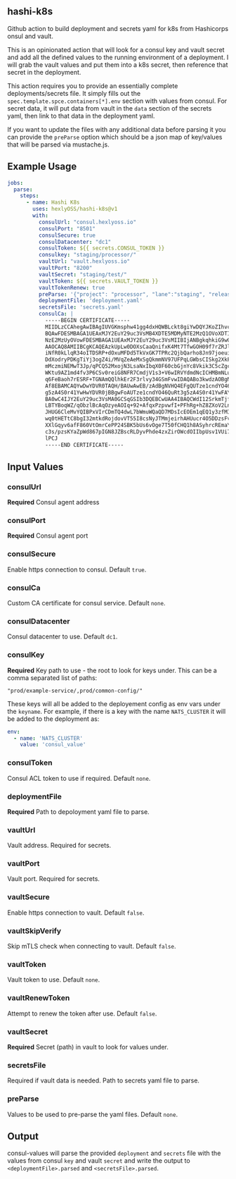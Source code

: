 hashi-k8s
---
Github action to build deployment and secrets yaml for k8s from Hashicorps onsul and vault.

This is an opinionated action that will look for a consul key and vault secret and add all the defined values to the running environment of a deployment. I will grab the vault values and put them into a k8s secret, then reference that secret in the deployment.

This action requires you to provide an essentially complete deployments/secrets file. It simply fills out the `spec.template.spce.containers[*].env` section with values from consul. For secret data, it will put data from vault in the `data` section of the secrets yaml, then link to that data in the deployment yaml.

If you want to update the files with any additional data before parsing it you can provide the `preParse` option which should be a json map of key/values that will be parsed via mustache.js.

## Example Usage

```yaml
jobs:
  parse:
    steps:
      - name: Hashi K8s
        uses: hexlyOSS/hashi-k8s@v1
        with:
          consulUrl: "consul.hexlyoss.io"
          consulPort: "8501"
          consulSecure: true
          consulDatacenter: "dc1"
          consulToken: ${{ secrets.CONSUL_TOKEN }}
          consulkey: "staging/processor/"
          vaultUrl: "vault.hexlyoss.io"
          vaultPort: "8200"
          vaultSecret: "staging/test/"
          vaultToken: ${{ secrets.VAULT_TOKEN }}
          vaultTokenRenew: true
          preParse: '{"project": "processor", "lane":"staging", "releaseSha": "abc123"}'
          deploymentFile: 'deployment.yaml'
          secretsFile: 'secrets.yaml'
          consulCa: |
            -----BEGIN CERTIFICATE-----
            MIIDLzCCAhegAwIBAgIUVGKmsphw41gg4dxHQWBLckt8giYwDQYJKoZIhvcNAQEL
            BQAwFDESMBAGA1UEAxMJY2EuY29uc3VsMB4XDTE5MDMyNTE2MzQ1OVoXDTI4MTEx
            NzE2MzUyOVowFDESMBAGA1UEAxMJY2EuY29uc3VsMIIBIjANBgkqhkiG9w0BAQEF
            AAOCAQ8AMIIBCgKCAQEAzkUpLw0DOXsCaaQnifxK4Mt7TfwGOH09f7rZRJlYueXo
            iNfR0kLlqR34oITDSRP+dOxuMFDd5TkVxGK7TPRc2QjbQarho8Jn97joeuigRo/l
            DdXodryPDKgTiYj3ogZ4i/MVqZeAeMxSgQkmmNV97UFPqLGWbsCISkg2XkFM98Nk
            mMczmiNEMwT3Jp/qPCQ52MxojN3LsaNxIbqX0F60cbGjnYc8Vkik3C5cZgc7AlQI
            WKtu9AZ1md4fv3P6CSv0reiG8NFR7CmdjV1s3+V6wIRVYdmdNcICHMBmNLu6sSue
            q6FeBaoh7rESRF+TGNAmQQlhkEr2F3rlvy34GSmFvwIDAQABo3kwdzAOBgNVHQ8B
            Af8EBAMCAQYwDwYDVR0TAQH/BAUwAwEB/zAdBgNVHQ4EFgQUTze1cndYO46QuRt3
            g5zA4S0r41YwHwYDVR0jBBgwFoAUTze1cndYO46QuRt3g5zA4S0r41YwFAYDVR0R
            BA0wC4IJY2EuY29uc3VsMA0GCSqGSIb3DQEBCwUAA4IBAQCWdI12SrkmTjfGIDGZ
            LBTYBoqWZ/qObzlBcAqOzyeAOIq+92+AfqxPzpvwfI+PFhRg+hZ8ZXoV2LnnjxbN
            JHUG6CleMvYQIBPxVIrCDmTQ4dwL7bWmuWQaQD7MDsIcEOEm1qEQ1y3zfMIko0CE
            wq0tHETtC8bgI32mtkdRojdovVT55I8csNyJTMmjeirhAHUucr4O5DDzsFv3MliN
            XXlGqyv6afF860VtOmrCePP24SBK5bUs6vOge7T50fCHQ1h8ASyhrcREmaYf72CH
            c3s/pzsKYaZpWd867pIGN8JZBscRLDyvPhde4zxZirOWcdOIIbpUsv1VUi7OcEXL
            lPCJ
            -----END CERTIFICATE-----
```

## Input Values

### consulUrl

**Required** Consul agent address

### consulPort

**Required** Consul agent port

### consulSecure

Enable https connection to consul. Default `true`.

### consulCa

Custom CA certificate for consul service. Default `none`.

### consulDatacenter

Consul datacenter to use. Default `dc1`.

### consulKey

**Required** Key path to use - the root to look for keys under. This can be a comma separated list of paths:

```
"prod/example-service/,prod/common-config/"
```

These keys will all be added to the deployement config as env vars under the `keyname`. For example, if there is a key with the name `NATS_CLUSTER` it will be added to the deployment as:

```yaml
env:
  - name: 'NATS_CLUSTER'
    value: 'consul_value'
```

### consulToken

Consul ACL token to use if required. Default `none`.

### deploymentFile

**Required** Path to depoloyment yaml file to parse.

### vaultUrl

Vault address. Required for secrets.

### vaultPort

Vault port. Required for secrets.

### vaultSecure

Enable https connection to vault. Default `false`.

### vaultSkipVerify

Skip mTLS check when connecting to vault. Default `false`.

### vaultToken

Vault token to use.  Default `none`.

### vaultRenewToken

Attempt to renew the token after use. Default `false`.

### vaultSecret

**Required** Secret (path) in vault to look for values under.

### secretsFile

Required if vault data is needed. Path to secrets yaml file to parse.

### preParse

Values to be used to pre-parse the yaml files. Default `none`.

## Output

consul-values will parse the provided `deployment` and `secrets` file with the values from consul `key` and vault `secret` and write the output to `<deploymentFile>.parsed` and `<secretsFile>.parsed`.